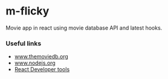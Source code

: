 # m-flicky
Movie app in react using movie database API and latest hooks.

### Useful links
* www.themoviedb.org
* www.nodejs.org
* <a href="https://chrome.google.com/webstore/detail/react-developer-tools/fmkadmapgofadopljbjfkapdkoienihi?hl=en">React Developer tools</a>
